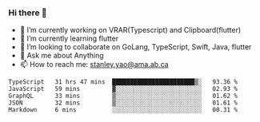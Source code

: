 ### Hi there 👋

- 🔭 I’m currently working on VRAR(Typescript) and Clipboard(flutter) 
- 🌱 I’m currently learning flutter
- 👯 I’m looking to collaborate on GoLang, TypeScript, Swift, Java, flutter
- 💬 Ask me about Anything
- 📫 How to reach me: stanley.yao@ama.ab.ca


<!--START_SECTION:waka-->
```text
TypeScript   31 hrs 47 mins  ███████████████████████▒░   93.36 % 
JavaScript   59 mins         ▓░░░░░░░░░░░░░░░░░░░░░░░░   02.93 % 
GraphQL      33 mins         ▒░░░░░░░░░░░░░░░░░░░░░░░░   01.62 % 
JSON         32 mins         ▒░░░░░░░░░░░░░░░░░░░░░░░░   01.61 % 
Markdown     6 mins          ░░░░░░░░░░░░░░░░░░░░░░░░░   00.31 % 
```
<!--END_SECTION:waka-->
